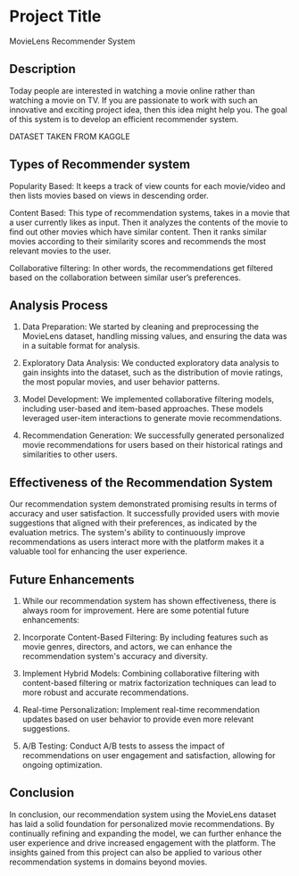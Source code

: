 
# Project Title
MovieLens Recommender System


## Description
Today people are interested in watching a movie online rather than watching a movie on TV. If you are passionate to work with such an innovative and exciting project idea, then this idea might help you. The goal of this system is to develop an efficient recommender system.

DATASET TAKEN FROM KAGGLE
## Types of Recommender system
Popularity Based:
It keeps a track of view counts for each movie/video and then lists movies based on views in descending order.

Content Based:
This type of recommendation systems, takes in a movie that a user currently likes as input. Then it analyzes the contents of the movie to find out other movies which have similar content. Then it ranks similar movies according to their similarity scores and recommends the most relevant movies to the user.

Collaborative filtering:
In other words, the recommendations get filtered based on the collaboration between similar user’s preferences.
## Analysis Process
1. Data Preparation: We started by cleaning and   preprocessing the MovieLens dataset, handling missing  values, and ensuring the data was in a suitable format for analysis.

2. Exploratory Data Analysis: We conducted exploratory data analysis to gain insights into the dataset, such as the distribution of movie ratings, the most popular movies, and user behavior patterns.

3. Model Development: We implemented collaborative filtering models, including user-based and item-based approaches. These models leveraged user-item interactions to generate movie recommendations.

4. Recommendation Generation: We successfully generated personalized movie recommendations for users based on their historical ratings and similarities to other users. 
## Effectiveness of the Recommendation System
Our recommendation system demonstrated promising results in terms of accuracy and user satisfaction. It successfully provided users with movie suggestions that aligned with their preferences, as indicated by the evaluation metrics. The system's ability to continuously improve recommendations as users interact more with the platform makes it a valuable tool for enhancing the user experience.
## Future Enhancements
1. While our recommendation system has shown effectiveness, there is always room for improvement. Here are some potential future enhancements:

2. Incorporate Content-Based Filtering: By including features such as movie genres, directors, and actors, we can enhance the recommendation system's accuracy and diversity.

3. Implement Hybrid Models: Combining collaborative filtering with content-based filtering or matrix factorization techniques can lead to more robust and accurate recommendations.

4. Real-time Personalization: Implement real-time recommendation updates based on user behavior to provide even more relevant suggestions.

5. A/B Testing: Conduct A/B tests to assess the impact of recommendations on user engagement and satisfaction, allowing for ongoing optimization.
## Conclusion
In conclusion, our recommendation system using the MovieLens dataset has laid a solid foundation for personalized movie recommendations. By continually refining and expanding the model, we can further enhance the user experience and drive increased engagement with the platform. The insights gained from this project can also be applied to various other recommendation systems in domains beyond movies.